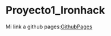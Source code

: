 # Proyecto1_Ironhack

Mi link a github pages:[GithubPages](https://pelahumi.github.io/proyecto.github.io/)
